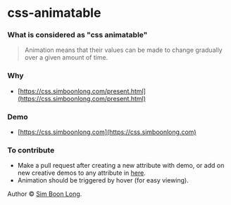# css-animatable

### What is considered as "css animatable"

> Animation means that their values can be made to change gradually over a given amount of time.

### Why

- [https://css.simboonlong.com/present.html](https://css.simboonlong.com/present.html)

### Demo

- [https://css.simboonlong.com](https://css.simboonlong.com)

### To contribute

- Make a pull request after creating a new attribute with demo, or add on new creative demos to any attribute in [here](https://github.com/simboonlong/css-animatable/tree/master/src/components/CssProperty).
- Animation should be triggered by hover (for easy viewing).

Author © [Sim Boon Long](http://simboonlong.com).
